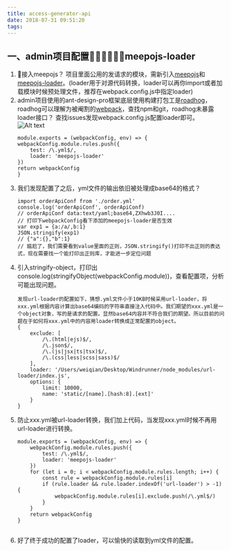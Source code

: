 ```yaml
---
title: access-generator-api
date: 2018-07-31 09:51:20
tags:
---
```


## 一、admin项目配置meepojs-loader
1. 接入meepojs？ 项目里面公用的发请求的模块，需新引入[meepojs](https://git.garena.com/shopee/digital-purchase/meepojs)和[meepojs-loader](https://git.garena.com/shopee/digital-purchase/meepojs-loader)。(loader用于对源代码转换，loader可以再你import或者加载模块时候预处理文件，推荐在webpack.config.js中指定loader)
2. admin项目使用的ant-design-pro框架底层使用构建打包工是[roadhog](https://github.com/sorrycc/roadhog/blob/master/README_zh-cn.md)，roadhog可以理解为被阉割的[webpack](https://webpack.docschina.org/concepts/)，查找npm和git，roadhog未暴露loader接口？ 查找issues发现webpack.config.js配置loader即可。
![Alt text](/images/roadhog_loader_issues.png)
    ```
    module.exports = (webpackConfig, env) => {
    webpackConfig.module.rules.push({
        test: /\.yml$/,
        loader: 'meepojs-loader'
    })
    return webpackConfig
    }
    ```
1. 我们发现配置了之后，yml文件的输出依旧被处理成base64的格式？
    ```
    import orderApiConf from './order.yml'
    console.log('orderApiConf', orderApiConf)
    // orderApiConf data:text/yaml;base64,ZXhwb3J0I....
    // 打印下webpackConfig看下添加的meepojs-loader是否生效
    var exp1 = {a:/a/,b:1}
    JSON.stringify(exp1)
    // {"a":{},"b":1}
    // 尴尬了，我们需要看到value里面的正则，JSON.stringify()打印不出正则的表达式，现在需要找一个能打印出正则库，才能进一步定位问题
    ```
4. 引入stringify-object，打印出console.log(stringifyObject(webpackConfig.module))，查看配置项，分析可能出现问题。
    ```
    发现url-loader的配置如下，猜想.yml文件小于10KB时候采用url-loader，将xxx.yml根据内容计算出base64编码的字符串直接注入代码中。我们期望的xxx.yml是一个object对象，写的是请求的配置。显然base64内容并不符合我们的期望。所以目前的问题在于如何将xxx.yml中的内容用loader转换成正常配置的object。
    {
        exclude: [
            /\.(html|ejs)$/,
            /\.json$/,
            /\.(js|jsx|ts|tsx)$/,
            /\.(css|less|scss|sass)$/
        ],
        loader: '/Users/weiqian/Desktop/Windrunner/node_modules/url-loader/index.js',
        options: {
            limit: 10000,
            name: 'static/[name].[hash:8].[ext]'
        }
    }                              
    ```
5. 防止xxx.yml被url-loader转换，我们加上代码，当发现xxx.yml时候不再用url-loader进行转换。
    ```
    module.exports = (webpackConfig, env) => {
        webpackConfig.module.rules.push({
            test: /\.yml$/,
            loader: 'meepojs-loader'
        })
        for (let i = 0; i < webpackConfig.module.rules.length; i++) {
            const rule = webpackConfig.module.rules[i]
            if (rule.loader && rule.loader.indexOf('url-loader') > -1) {
                webpackConfig.module.rules[i].exclude.push(/\.yml$/)
            }
        }
        return webpackConfig
    }
  
    ``` 
6. 好了终于成功的配置了loader，可以愉快的读取到yml文件的配置。
  

